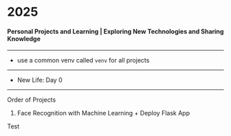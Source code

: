 # 2025
#### Personal Projects and Learning | Exploring New Technologies and Sharing Knowledge

---

- use a common venv called `venv` for all projects

--- 

- New Life: Day 0

---
Order of Projects

1. Face Recognition with Machine Learning + Deploy Flask App


Test
